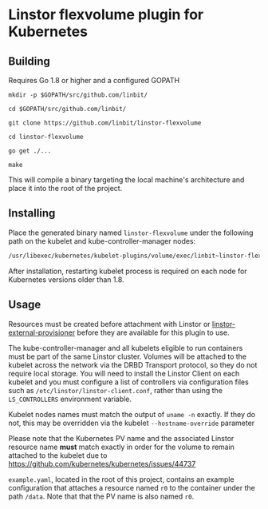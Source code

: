 # Linstor flexvolume plugin for Kubernetes

## Building

Requires Go 1.8 or higher and a configured GOPATH

`mkdir -p $GOPATH/src/github.com/linbit/`

`cd $GOPATH/src/github.com/linbit/`

`git clone https://github.com/linbit/linstor-flexvolume`

`cd linstor-flexvolume`

`go get ./...`

`make`

This will compile a binary targeting the local machine's architecture and
place it into the root of the project.

## Installing

Place the generated binary named `linstor-flexvolume` under the following path 
on the kubelet and kube-controller-manager nodes: 

```bash
/usr/libexec/kubernetes/kubelet-plugins/volume/exec/linbit~linstor-flexvolume/
```
After installation, restarting kubelet process is required on each node
for Kubernetes versions older than 1.8.

## Usage

Resources must be created before attachment with Linstor or
[linstor-external-provisioner](https://github.com/LINBIT/linstor-external-provisioner) before
they are available for this plugin to use.

The kube-controller-manager and all kubelets eligible to run containers must be
part of the same Linstor cluster. Volumes will be attached to the kubelet
across the network via the DRBD Transport protocol, so they do not require local
storage. You will need to install the Linstor Client on each kubelet and you
must configure a list of controllers via configuration files such as
`/etc/linstor/linstor-client.conf`, rather than using the `LS_CONTROLLERS`
environment variable.

Kubelet nodes names must match the output of `uname -n` exactly. If they do not,
this may be overridden via the kubelet `--hostname-override` parameter

Please note that the Kubernetes PV name and the associated Linstor resource
name **must** match exactly in order for the volume to remain attached to the
kubelet due to https://github.com/kubernetes/kubernetes/issues/44737

`example.yaml`, located in the root of this project, contains an example
configuration that attaches a resource named `r0` to the container under the path
`/data`. Note that that the PV name is also named `r0`.
